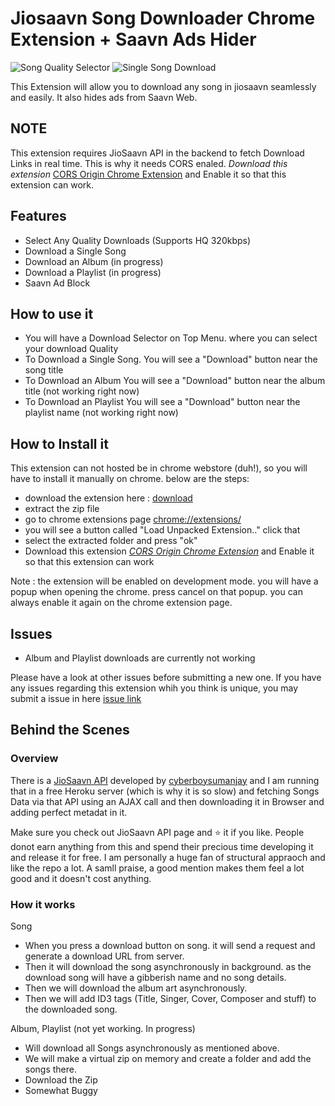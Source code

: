 # Jiosaavn Song Downloader Chrome Extension + Saavn Ads Hider

![Song Quality Selector](https://i.imgur.com/wa5OK4O.png)
![Single Song Download](https://i.imgur.com/9TqNSSL.png)

This Extension will allow you to download any song in jiosaavn seamlessly and easily. It also hides ads from Saavn Web.

## NOTE
This extension requires JioSaavn API in the backend to fetch Download Links in real time.
This is why it needs CORS enaled. *Download this extension* [CORS Origin Chrome Extension](https://chrome.google.com/webstore/detail/moesif-orign-cors-changer/digfbfaphojjndkpccljibejjbppifbc) and Enable it so that this extension can work.

## Features

- Select Any Quality Downloads (Supports HQ 320kbps)
- Download a Single Song
- Download an Album (in progress)
- Download a Playlist (in progress)
- Saavn Ad Block

## How to use it

- You will have a Download Selector on Top Menu. where you can select your download Quality
- To Download a Single Song. You will see a "Download" button near the song title
- To Download an Album You will see a "Download" button near the album title (not working right now)
- To Download an Playlist You will see a "Download" button near the playlist name (not working right now)

## How to Install it

This extension can not hosted be in chrome webstore (duh!), so you will have to install it manually on chrome. below are the steps:

- download the extension here : [download](https://github.com/naqushab/saavn-downloader-extension/archive/master.zip)
- extract the zip file
- go to chrome extensions page [chrome://extensions/](chrome://extensions/)
- you will see a button called "Load Unpacked Extension.." click that
- select the extracted folder and press "ok"
- Download this extension [*CORS Origin Chrome Extension*](https://chrome.google.com/webstore/detail/moesif-orign-cors-changer/digfbfaphojjndkpccljibejjbppifbc) and Enable it so that this extension can work

Note : the extension will be enabled on development mode. you will have a popup when opening the chrome. press cancel on that popup. you can always enable it again on the chrome extension page.

## Issues

- Album and Playlist downloads are currently not working

Please have a look at other issues before submitting a new one. If you have any issues regarding this extension whih you think is unique, you may submit a issue in here [issue link](https://github.com/naqushab/saavn-downloader-extension/issues/new) 

## Behind the Scenes

### Overview
 There is a [JioSaavn API](https://github.com/cyberboysumanjay/JioSaavnAPI) developed by [cyberboysumanjay](https://github.com/cyberboysumanjay) and I am running that in a free Heroku server (which is why it is so slow) and fetching Songs Data via that API using an AJAX call and then downloading it in Browser and adding perfect metadat in it.

 Make sure you check out JioSaavn API page and :star: it if you like. People donot earn anything from this and spend their precious time developing it and release it for free. I am personally a huge fan of structural appraoch and like the repo a lot. A samll praise, a good mention makes them feel a lot good and it doesn't cost anything. 


### How it works

Song
- When you press a download button on song. it will send a request and generate a download URL from server.
- Then it will download the song asynchronously in background. as the download song will have a gibberish name and no song details.
- Then we will download the album art asynchronously.
- Then we will add ID3 tags (Title, Singer, Cover, Composer and stuff) to the downloaded song.

Album, Playlist (not yet working. In progress)
- Will download all Songs asynchronously as mentioned above.
- We will make a virtual zip on memory and create a folder and add the songs there.
- Download the Zip
- Somewhat Buggy
